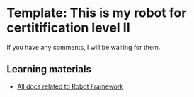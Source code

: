 # Template: This is my robot for certitification level II

If you have any comments, I will be waiting for them.

## Learning materials

- [All docs related to Robot Framework](https://robocorp.com/docs/languages-and-frameworks/robot-framework)
